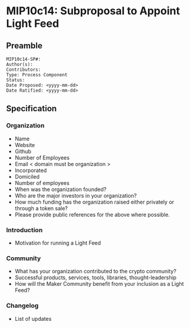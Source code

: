 # MIP10c14: Subproposal to Appoint Light Feed

## Preamble
```
MIP10c14-SP#: 
Author(s):
Contributors:
Type: Process Component
Status:
Date Proposed: <yyyy-mm-dd>
Date Ratified: <yyyy-mm-dd>
``` 

## Specification

### Organization
- Name
- Website
- Github
- Number of Employees
- Email < domain must be organization >
- Incorporated
- Domiciled
- Number of employees
- When was the organization founded?
- Who are the major investors in your organization?
- How much funding has the organization raised either privately or through a token sale?
- Please provide public references for the above where possible.

### Introduction
- Motivation for running a Light Feed

### Community
- What has your organization contributed to the crypto community?
- Successful products, services, tools, libraries, thought-leadership
- How will the Maker Community benefit from your inclusion as a Light Feed?

### Changelog
- List of updates
